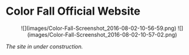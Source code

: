 # Color Fall Official Website

<center>
![](images/Color-Fall-Screenshot_2016-08-02-10-56-59.png)
![](images/Color-Fall-Screenshot_2016-08-02-10-57-02.png)
</center>

  *The site in under construction.*

